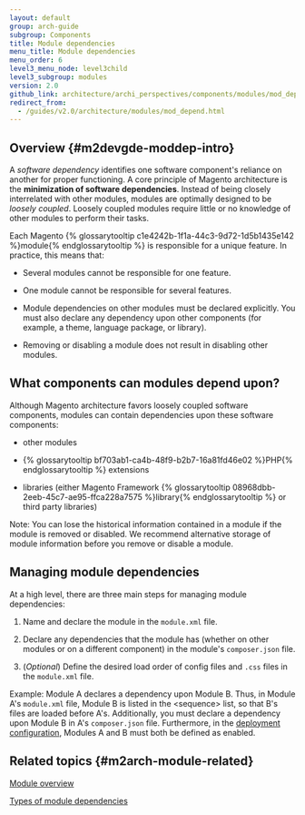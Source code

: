 ```yaml
---
layout: default
group: arch-guide
subgroup: Components
title: Module dependencies
menu_title: Module dependencies
menu_order: 6
level3_menu_node: level3child
level3_subgroup: modules
version: 2.0
github_link: architecture/archi_perspectives/components/modules/mod_depend.md
redirect_from:
  - /guides/v2.0/architecture/modules/mod_depend.html
---
```


## Overview {#m2devgde-moddep-intro}

A *software dependency* identifies  one software component's reliance on another for proper functioning. A core principle of Magento architecture is the **minimization of software dependencies**. Instead of being closely interrelated with other modules, modules are optimally designed to be <i>loosely coupled</i>. Loosely coupled modules require little or no knowledge of other modules to perform their tasks.

Each Magento {% glossarytooltip c1e4242b-1f1a-44c3-9d72-1d5b1435e142 %}module{% endglossarytooltip %} is responsible for a unique feature. In practice, this means that:

* Several modules cannot be responsible for one feature.

* One module cannot be responsible for several features.

* Module dependencies on other modules must be declared explicitly. You must also declare any dependency upon other components (for example, a theme, language package, or library).

* Removing or disabling a module does not result in disabling other modules.

## What components can modules depend upon?

Although Magento architecture favors loosely coupled software components, modules can contain dependencies upon these software components:

* other modules

* {% glossarytooltip bf703ab1-ca4b-48f9-b2b7-16a81fd46e02 %}PHP{% endglossarytooltip %} extensions

* libraries (either Magento Framework {% glossarytooltip 08968dbb-2eeb-45c7-ae95-ffca228a7575 %}library{% endglossarytooltip %} or third party libraries)

<div class="bs-callout bs-callout-warning" id="warning">
<p>Note: You can lose the historical information contained in a module if the module is removed or disabled. We recommend alternative storage of module information before you remove or disable a module.</p></div>

## Managing module dependencies

At a high level, there are three main steps for managing module dependencies:

1. Name and declare the module in the `module.xml` file.

2. Declare any dependencies that the module has (whether on other modules or on a different component) in the module's `composer.json` file.

3. (*Optional*) Define the desired load order of config files and `.css` files in the `module.xml` file.

Example: Module A declares a dependency upon Module B. Thus, in Module A's `module.xml` file, Module B is listed in the &lt;sequence> list, so that B's files are loaded before A's. Additionally, you must declare a dependency upon Module B in A's `composer.json` file. Furthermore, in the <a href="{{page.baseurl}}config-guide/config/config-php.html">deployment configuration</a>, Modules A and B must both be defined as enabled.

## Related topics {#m2arch-module-related}

<a href="{{page.baseurl}}architecture/archi_perspectives/components/modules/mod_intro.html">Module overview</a>

<a href="{{page.baseurl}}architecture/archi_perspectives/components/modules/mod_depend_types.html">Types of module dependencies</a>
